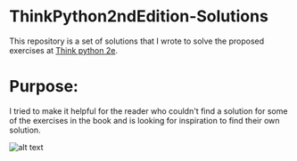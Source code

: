 # ThinkPython2ndEdition-Solutions

This repository is a set of solutions that I wrote to solve the proposed exercises at  [Think python 2e](https://greenteapress.com/wp/think-python-2e/). 
# Purpose: 
I tried to make it helpful for the reader who couldn't find a solution for some of the exercises in the book and is looking for inspiration to find their own solution.

![alt text](http://greenteapress.com/thinkpython2/think_python2_medium.jpg)
